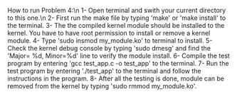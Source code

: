 How to run Problem 4:\n
	1- Open terminal and swith your current directory to this one.\n
	2- First run the make file by typing 'make' or 'make install' to the terminal.
	3- The the compiled kernel module should be installed to the kernel. You have to have root permission to install or remove a kernel module.
	4- Type 'sudo insmod my_module.ko' to terminal to install.
	5- Check the kernel debug console by typing 'sudo dmesg' and find the 'Major= %d, Minor=%d' line to verify the module install.
	6- Compile the test program by entering 'gcc test_app.c -o test_app' to the terminal.
	7- Run the test program by entering './test_app' to the terminal and follow the instructions in the program.
	8- After all the testing is done, module can be removed from the kernel by typing 'sudo rmmod my_module.ko'.
	
